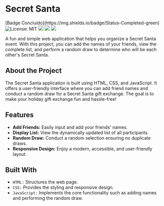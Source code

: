 # Secret Santa

<p>
  [Badge Concluído](https://img.shields.io/badge/Status-Completed-green)
  <img src="https://img.shields.io/badge/License-MIT-yellow.svg" alt="License: MIT"/>
  <img src="https://img.shields.io/badge/JavaScript-EBCD34"/>
  <img src="https://img.shields.io/badge/HTML-8A2BE2"/>
  <img src="https://img.shields.io/badge/CSS-3483EB"/>
</p>

A fun and simple web application that helps you organize a Secret Santa event. With this project, you can add the names of your friends, view the complete list, and perform a random draw to determine who will be each other's Secret Santa.

## About the Project

The Secret Santa application is built using HTML, CSS, and JavaScript. It offers a user-friendly interface where you can add friend names and conduct a random draw for a Secret Santa gift exchange. The goal is to make your holiday gift exchange fun and hassle-free!

## Features

- **Add Friends:** Easily input and add your friends' names.
- **Display List:** View the dynamically updated list of all participants.
- **Random Draw:** Conduct a random selection ensuring no duplicate draws.
- **Responsive Design:** Enjoy a modern, accessible, and user-friendly layout.

## Built With

- `HTML:` Structures the web page.
- `CSS:` Provides the styling and responsive design.
- `JavaScript:` Implements the core functionality such as adding names and performing the random draw.
